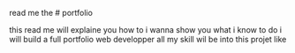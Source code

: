 read me the # portfolio

this read me will explaine you how to 
i wanna show you what i know to do 
i will build a full portfolio web developper
all my skill wil be into this projet like
